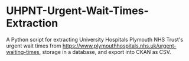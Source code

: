 # UHPNT-Urgent-Wait-Times-Extraction
A Python script for extracting University Hospitals Plymouth NHS Trust's urgent wait times from https://www.plymouthhospitals.nhs.uk/urgent-waiting-times, storage in a database, and export into CKAN as CSV.
